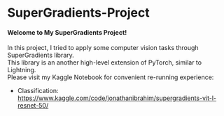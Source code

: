 # SuperGradients-Project
#### Welcome to My SuperGradients Project! <br>
In this project, I tried to apply some computer vision tasks through SuperGradients library.<br>
This library is an another high-level extension of PyTorch, similar to Lightning. <br>
Please visit my Kaggle Notebook for convenient re-running experience:<br>
- Classification:
https://www.kaggle.com/code/jonathanibrahim/supergradients-vit-l-resnet-50/
